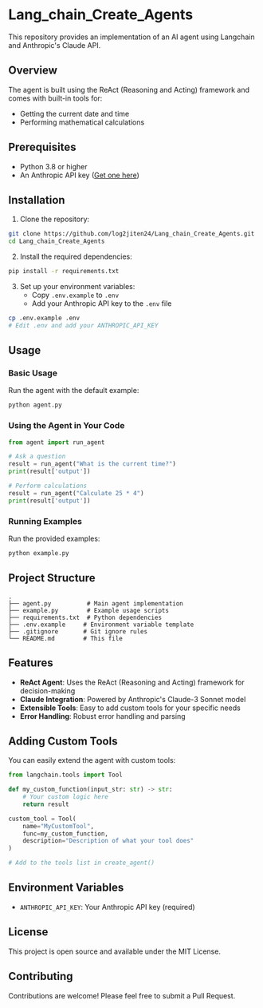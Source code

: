 # Lang_chain_Create_Agents

This repository provides an implementation of an AI agent using Langchain and Anthropic's Claude API.

## Overview

The agent is built using the ReAct (Reasoning and Acting) framework and comes with built-in tools for:
- Getting the current date and time
- Performing mathematical calculations

## Prerequisites

- Python 3.8 or higher
- An Anthropic API key ([Get one here](https://console.anthropic.com/))

## Installation

1. Clone the repository:
```bash
git clone https://github.com/log2jiten24/Lang_chain_Create_Agents.git
cd Lang_chain_Create_Agents
```

2. Install the required dependencies:
```bash
pip install -r requirements.txt
```

3. Set up your environment variables:
   - Copy `.env.example` to `.env`
   - Add your Anthropic API key to the `.env` file

```bash
cp .env.example .env
# Edit .env and add your ANTHROPIC_API_KEY
```

## Usage

### Basic Usage

Run the agent with the default example:

```bash
python agent.py
```

### Using the Agent in Your Code

```python
from agent import run_agent

# Ask a question
result = run_agent("What is the current time?")
print(result['output'])

# Perform calculations
result = run_agent("Calculate 25 * 4")
print(result['output'])
```

### Running Examples

Run the provided examples:

```bash
python example.py
```

## Project Structure

```
.
├── agent.py          # Main agent implementation
├── example.py        # Example usage scripts
├── requirements.txt  # Python dependencies
├── .env.example     # Environment variable template
├── .gitignore       # Git ignore rules
└── README.md        # This file
```

## Features

- **ReAct Agent**: Uses the ReAct (Reasoning and Acting) framework for decision-making
- **Claude Integration**: Powered by Anthropic's Claude-3 Sonnet model
- **Extensible Tools**: Easy to add custom tools for your specific needs
- **Error Handling**: Robust error handling and parsing

## Adding Custom Tools

You can easily extend the agent with custom tools:

```python
from langchain.tools import Tool

def my_custom_function(input_str: str) -> str:
    # Your custom logic here
    return result

custom_tool = Tool(
    name="MyCustomTool",
    func=my_custom_function,
    description="Description of what your tool does"
)

# Add to the tools list in create_agent()
```

## Environment Variables

- `ANTHROPIC_API_KEY`: Your Anthropic API key (required)

## License

This project is open source and available under the MIT License.

## Contributing

Contributions are welcome! Please feel free to submit a Pull Request.
